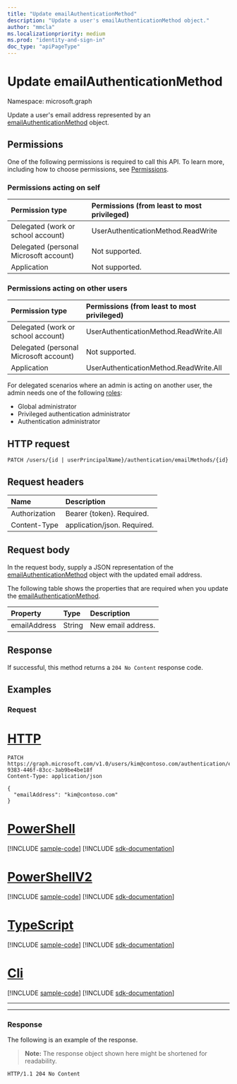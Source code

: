 ```yaml
---
title: "Update emailAuthenticationMethod"
description: "Update a user's emailAuthenticationMethod object."
author: "mmcla"
ms.localizationpriority: medium
ms.prod: "identity-and-sign-in"
doc_type: "apiPageType"
---
```


# Update emailAuthenticationMethod
Namespace: microsoft.graph

Update a user's email address represented by an [emailAuthenticationMethod](../resources/emailauthenticationmethod.md) object.

## Permissions
One of the following permissions is required to call this API. To learn more, including how to choose permissions, see [Permissions](/graph/permissions-reference).

### Permissions acting on self

|Permission type      | Permissions (from least to most privileged)              |
|:---------------------------------------|:-------------------------|
| Delegated (work or school account)     | UserAuthenticationMethod.ReadWrite |
| Delegated (personal Microsoft account) | Not supported. |
| Application                            | Not supported. |

### Permissions acting on other users

|Permission type      | Permissions (from least to most privileged)              |
|:---------------------------------------|:-------------------------|
| Delegated (work or school account)     | UserAuthenticationMethod.ReadWrite.All |
| Delegated (personal Microsoft account) | Not supported. |
| Application                            | UserAuthenticationMethod.ReadWrite.All |

For delegated scenarios where an admin is acting on another user, the admin needs one of the following [roles](/azure/active-directory/users-groups-roles/directory-assign-admin-roles#available-roles):

* Global administrator
* Privileged authentication administrator
* Authentication administrator

## HTTP request

<!-- {
  "blockType": "ignored"
}
-->
``` http
PATCH /users/{id | userPrincipalName}/authentication/emailMethods/{id}
```

## Request headers
|Name|Description|
|:---|:---|
|Authorization|Bearer {token}. Required.|
|Content-Type|application/json. Required.|

## Request body
In the request body, supply a JSON representation of the [emailAuthenticationMethod](../resources/emailauthenticationmethod.md) object with the updated email address.

The following table shows the properties that are required when you update the [emailAuthenticationMethod](../resources/emailauthenticationmethod.md).

|Property|Type|Description|
|:---|:---|:---|
|emailAddress|String|New email address.|



## Response

If successful, this method returns a `204 No Content` response code.

## Examples

### Request


# [HTTP](#tab/http)
<!-- {
  "blockType": "request",
  "name": "update_emailauthenticationmethod",
  "sampleKeys": ["kim@contoso.com", "3ddfcfc8-9383-446f-83cc-3ab9be4be18f"]
}
-->
``` http
PATCH https://graph.microsoft.com/v1.0/users/kim@contoso.com/authentication/emailMethods/3ddfcfc8-9383-446f-83cc-3ab9be4be18f
Content-Type: application/json

{
  "emailAddress": "kim@contoso.com"
}
```

# [PowerShell](#tab/powershell)
[!INCLUDE [sample-code](../includes/snippets/powershell/update-emailauthenticationmethod-powershell-snippets.md)]
[!INCLUDE [sdk-documentation](../includes/snippets/snippets-sdk-documentation-link.md)]

# [PowerShellV2](#tab/powershellv2)
[!INCLUDE [sample-code](../includes/snippets/powershellv2/update-emailauthenticationmethod-powershellv2-snippets.md)]
[!INCLUDE [sdk-documentation](../includes/snippets/snippets-sdk-documentation-link.md)]

# [TypeScript](#tab/typescript)
[!INCLUDE [sample-code](../includes/snippets/typescript/update-emailauthenticationmethod-typescript-snippets.md)]
[!INCLUDE [sdk-documentation](../includes/snippets/snippets-sdk-documentation-link.md)]

# [Cli](#tab/cli)
[!INCLUDE [sample-code](../includes/snippets/cli/update-emailauthenticationmethod-cli-snippets.md)]
[!INCLUDE [sdk-documentation](../includes/snippets/snippets-sdk-documentation-link.md)]

---

---



### Response

The following is an example of the response.

>**Note:** The response object shown here might be shortened for readability.

<!-- {
  "blockType": "response",
  "truncated": true
} -->

``` http
HTTP/1.1 204 No Content
```
